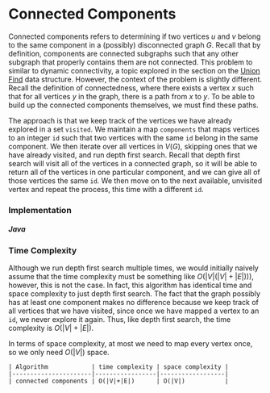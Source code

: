 # Connected Components

Connected components refers to determining if two vertices $u$ and $v$ belong to the same component
in a (possibly) disconnected graph $G$. Recall that by definition, components are connected subgraphs
such that any other subgraph that properly contains them are not connected. This problem to similar
to dynamic connectivity, a topic explored in the section on the 
[Union Find](/categories/data-structures/trees/union-find-disjoint-set) data structure. However, the
context of the problem is slightly different. Recall the definition of connectedness, where there
exists a vertex $x$ such that for all vertices $y$ in the graph, there is a path from $x$ to $y$. 
To be able to build up the connected components themselves, we must find these paths.

The approach is that we keep track of the vertices we have already explored in a set `visited`. We
maintain a map `components` that maps vertices to an integer `id` such that two vertices with the 
same `id` belong in the same component. We then iterate over all vertices in $V(G)$, skipping ones
that we have already visited, and run depth first search. Recall that depth first search will visit
all of the vertices in a connected graph, so it will be able to return all of the vertices in one
particular component, and we can give all of those vertices the same `id`. We then move on to the 
next available, unvisited vertex and repeat the process, this time with a different `id`.

### Implementation

##### Java

<script src="https://gist.github.com/eliucs/dcad13017477cf116c4e8528b91e599d.js"></script>

### Time Complexity

Although we run depth first search multiple times, we would initially naively assume that the time
complexity must be something like $O(|V|(|V|+|E|)))$, however, this is not the case. In fact, this
algorithm has identical time and space complexity to just depth first search. The fact that the 
graph possibly has at least one component makes no difference because we keep track of all vertices
that we have visited, since once we have mapped a vertex to an `id`, we never explore it again. 
Thus, like depth first search, the time complexity is $O(|V|+|E|)$. 

In terms of space complexity, at most we need to map every vertex once, so we only need $O(|V|)$ 
space.

```
| Algorithm            | time complexity | space complexity |
|----------------------|-----------------|------------------|
| connected components | O(|V|+|E|)      | O(|V|)           |
```
